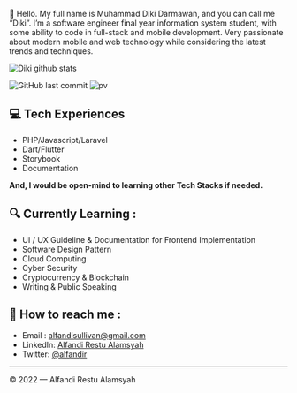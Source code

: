 👋 Hello. My full name is Muhammad Diki Darmawan, and you can call me “Diki”. I’m a software engineer final year information system student, with some ability to code in full-stack and mobile development. Very passionate about modern mobile and web technology while considering the latest trends and techniques.


![Diki github stats](https://github-readme-stats.vercel.app/api?username=darmawan21&show_icons=true&theme=dracula&hide=stars,issues)

![GitHub last commit](https://img.shields.io/github/last-commit/alfandir/alfandir)
![pv](https://pageview.vercel.app/?github_user=alfandir)


## 💻 Tech Experiences
- PHP/Javascript/Laravel
- Dart/Flutter
- Storybook
- Documentation

**And, I would be open-mind to learning other Tech Stacks if needed.**

## 🔍  Currently Learning :
- UI / UX Guideline & Documentation for Frontend Implementation
- Software Design Pattern
- Cloud Computing
- Cyber Security
- Cryptocurrency & Blockchain
- Writing & Public Speaking

## 🚀 How to reach me :
- Email : [alfandisullivan@gmail.com](mailto:alfandisullivan@gmail.com)
- LinkedIn: [Alfandi Restu Alamsyah](https://www.linkedin.com/in/alfandi-restu-alamsyah)
- Twitter: [@alfandir](https://twitter.com/alfandir)

---

© 2022 — Alfandi Restu Alamsyah
